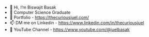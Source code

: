 - 👋 Hi, I’m Biswajit Basak
- 👀 Computer Science Graduate
- 💼 Portfolio - https://thecuriousjuel.com/
- 📫 DM me on Linkedin - https://www.linkedin.com/in/thecuriousjuel
- 👥 YouTube Channel - https://www.youtube.com/@juelbasak
<!-- <img src="https://github-readme-stats.vercel.app/api?username=thecuriousjuel&show_icons=true&theme=vue">&nbsp;&nbsp;&nbsp;&nbsp;<img src="https://github-readme-stats.vercel.app/api/top-langs/?username=thecuriousjuel&show_icons=true&theme=vue"> -->


<!---
JuelBasak/JuelBasak is a ✨ special ✨ repository because its `README.md` (this file) appears on your GitHub profile.
You can click the Preview link to take a look at your changes.
--->
